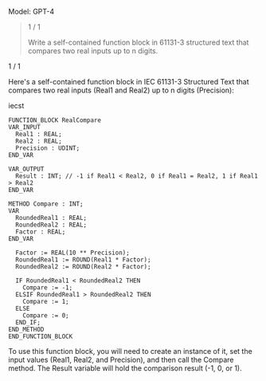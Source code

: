 Model: GPT-4

> 1 / 1
> 
> Write a self-contained function block in 61131-3 structured text that compares two real inputs up to n digits.

1 / 1

Here's a self-contained function block in IEC 61131-3 Structured Text that compares two real inputs (Real1 and Real2) up to n digits (Precision):

iecst

```iecst
FUNCTION_BLOCK RealCompare
VAR_INPUT
  Real1 : REAL;
  Real2 : REAL;
  Precision : UDINT;
END_VAR

VAR_OUTPUT
  Result : INT; // -1 if Real1 < Real2, 0 if Real1 = Real2, 1 if Real1 > Real2
END_VAR

METHOD Compare : INT;
VAR
  RoundedReal1 : REAL;
  RoundedReal2 : REAL;
  Factor : REAL;
END_VAR

  Factor := REAL(10 ** Precision);
  RoundedReal1 := ROUND(Real1 * Factor);
  RoundedReal2 := ROUND(Real2 * Factor);

  IF RoundedReal1 < RoundedReal2 THEN
    Compare := -1;
  ELSIF RoundedReal1 > RoundedReal2 THEN
    Compare := 1;
  ELSE
    Compare := 0;
  END_IF;
END_METHOD
END_FUNCTION_BLOCK
```

To use this function block, you will need to create an instance of it, set the input values (Real1, Real2, and Precision), and then call the Compare method. The Result variable will hold the comparison result (-1, 0, or 1).